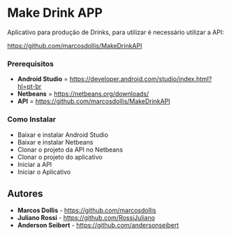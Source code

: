 # Make Drink APP

Aplicativo para produção de Drinks, para utilizar é necessário utilizar a API:

https://github.com/marcosdollis/MakeDrinkAPI

### Prerequisitos
* **Android Studio** = https://developer.android.com/studio/index.html?hl=pt-br
* **Netbeans** = https://netbeans.org/downloads/
* **API** = https://github.com/marcosdollis/MakeDrinkAPI

### Como Instalar

* Baixar e instalar Android Studio
* Baixar e instalar Netbeans
* Clonar o projeto da API no Netbeans
* Clonar o projeto do aplicativo
* Iniciar a API
* Iniciar o Aplicativo

## Autores

* **Marcos Dollis** - https://github.com/marcosdollis
* **Juliano Rossi** - https://github.com/RossiJuliano
* **Anderson Seibert** - https://github.com/andersonseibert



